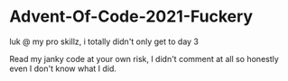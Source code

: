 # Advent-Of-Code-2021-Fuckery
luk @ my pro skillz, i totally didn't only get to day 3

Read my janky code at your own risk, I didn't comment at all so honestly even I don't know what I did.
